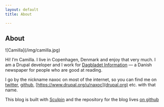 ```yaml
---
layout: default
title: About

---
```

<h2>About</h2>
![Camilla](/img/camilla.jpg)

Hi! I’m Camilla. I live in Copenhagen, Denmark and enjoy that very much. I am a Drupal developer and I work for [Dagbladet Information](https://www.information.dk/) &mdash; a Danish newspaper for people who are good at reading.

I go by the nickname naxoc on most of the internet, so you can find me on [twitter](https://twitter.com/naxoc), [github](https://github.com/naxoc), [https://www.drupal.org/u/naxoc](drupal.org) etc. with that name.

This blog is built with [Sculpin](https://sculpin.io/) and the repository for the blog lives [on github](https://github.com/naxoc/sculpin-blog)
